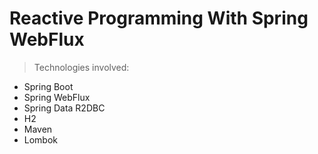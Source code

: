 # Reactive Programming With Spring WebFlux

> Technologies involved:
- Spring Boot
- Spring WebFlux
- Spring Data R2DBC
- H2
- Maven
- Lombok